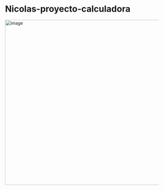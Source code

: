 # Nicolas-proyecto-calculadora
<img width="700" height="542" alt="image" src="https://github.com/user-attachments/assets/47ee96f2-a79f-4c51-a4be-86632f3eeb7d" />
